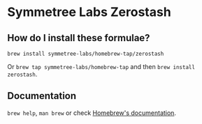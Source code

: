 # Symmetree Labs Zerostash

## How do I install these formulae?

`brew install symmetree-labs/homebrew-tap/zerostash`

Or `brew tap symmetree-labs/homebrew-tap` and then `brew install zerostash`.

## Documentation

`brew help`, `man brew` or check [Homebrew's documentation](https://docs.brew.sh).

